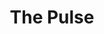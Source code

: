 ---
layout: playlist
title: "The Pulse"
startDate: 2025
endDate: under development
songs: [
    cynth,
    love-rain,
    tongue-tied,
    distant-lover,
    poppa-remaster,
    poppa-reprise,
]
---